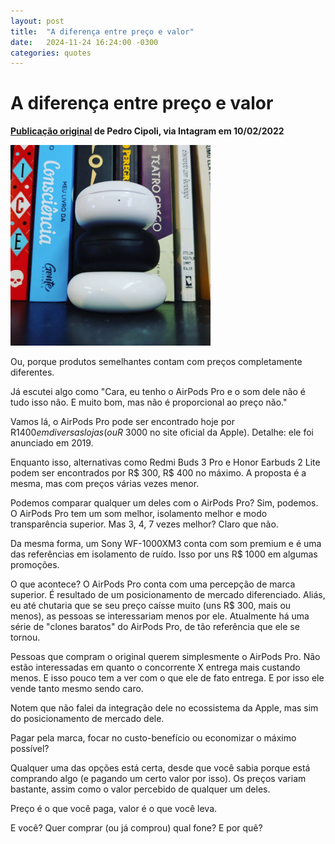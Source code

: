 ```yaml
---
layout: post
title:  "A diferença entre preço e valor"
date:   2024-11-24 16:24:00 -0300
categories: quotes
---
```


# A diferença entre preço e valor

**[Publicação original](https://www.instagram.com/p/CZz6YFnleTg/?igsh=MTBzbmNyNnRoeGZneA==) de Pedro Cipoli, via Intagram em 10/02/2022**

[![A diferença entre preço e valor](/assets/pedro-cipoli-preco-valor.png)](https://www.instagram.com/p/CZz6YFnleTg/?igsh=MTBzbmNyNnRoeGZneA==)

Ou, porque produtos semelhantes contam com preços completamente diferentes.

Já escutei algo como "Cara, eu tenho o AirPods Pro e o som dele não é tudo isso não. E muito bom, mas não é proporcional ao preço não."

Vamos lá, o AirPods Pro pode ser encontrado hoje por R$1400 em diversas lojas (ou R$ 3000 no site oficial da Apple). Detalhe: ele foi anunciado em 2019.

Enquanto isso, alternativas como Redmi Buds 3 Pro e Honor Earbuds 2 Lite podem ser encontrados por R$ 300, R$ 400 no máximo. A proposta é a mesma, mas com preços várias vezes menor.

Podemos comparar qualquer um deles com o AirPods Pro? Sim, podemos. O AirPods Pro tem um som melhor, isolamento melhor e modo transparência superior. Mas 3, 4, 7 vezes melhor? Claro que não.

Da mesma forma, um Sony WF-1000XM3 conta com som premium e é uma das referências em isolamento de ruído. Isso por uns R$ 1000 em algumas promoções.

O que acontece? O AirPods Pro conta com uma percepção de marca superior. É resultado de um posicionamento de mercado diferenciado. Aliás, eu até chutaria que se seu preço caísse muito (uns R$ 300, mais ou menos), as pessoas se interessariam menos por ele. Atualmente há uma série de "clones baratos" do AirPods Pro, de tão referência que ele se tornou.

Pessoas que compram o original querem simplesmente o AirPods Pro. Não estão interessadas em quanto o concorrente X entrega mais custando menos. E isso pouco tem a ver com o que ele de fato entrega. E por isso ele vende tanto mesmo sendo caro.

Notem que não falei da integração dele no ecossistema da Apple, mas sim do posicionamento de mercado dele.

Pagar pela marca, focar no custo-benefício ou economizar o máximo possível?

Qualquer uma das opções está certa, desde que você sabia porque está comprando algo (e pagando um certo valor por isso). Os preços variam bastante, assim como o valor percebido de qualquer um deles.

Preço é o que você paga, valor é o que você leva.

E você? Quer comprar (ou já comprou) qual fone? E por quê?
